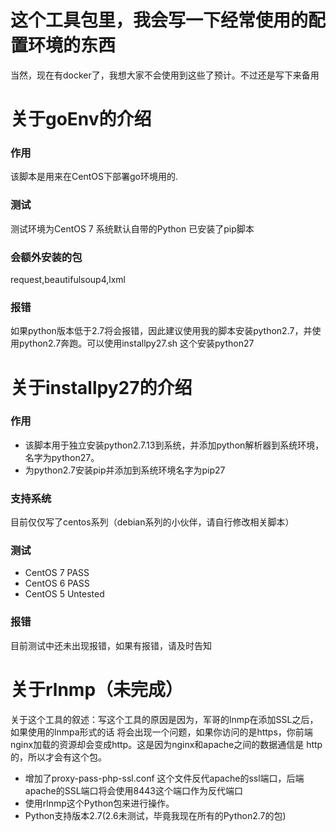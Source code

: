 # 这个工具包里，我会写一下经常使用的配置环境的东西
当然，现在有docker了，我想大家不会使用到这些了预计。不过还是写下来备用

# 关于goEnv的介绍
### 作用
该脚本是用来在CentOS下部署go环境用的.
### 测试
测试环境为CentOS 7 系统默认自带的Python 已安装了pip脚本
### 会额外安装的包
request,beautifulsoup4,lxml
### 报错
如果python版本低于2.7将会报错，因此建议使用我的脚本安装python2.7，并使用python2.7奔跑。可以使用installpy27.sh 这个安装python27



# 关于installpy27的介绍
### 作用
* 该脚本用于独立安装python2.7.13到系统，并添加python解析器到系统环境，名字为python27。
* 为python2.7安装pip并添加到系统环境名字为pip27
### 支持系统
目前仅仅写了centos系列（debian系列的小伙伴，请自行修改相关脚本）
### 测试
* CentOS 7   PASS
* CentOS 6   PASS
* CentOS 5   Untested
### 报错
目前测试中还未出现报错，如果有报错，请及时告知




# 关于rlnmp（未完成）
关于这个工具的叙述：写这个工具的原因是因为，军哥的lnmp在添加SSL之后，如果使用的lnmpa形式的话
将会出现一个问题，如果你访问的是https，你前端nginx加载的资源却会变成http。这是因为nginx和apache之间的数据通信是
http的，所以才会有这个包。  
* 增加了proxy-pass-php-ssl.conf 这个文件反代apache的ssl端口，后端apache的SSL端口将会使用8443这个端口作为反代端口
* 使用rlnmp这个Python包来进行操作。
* Python支持版本2.7(2.6未测试，毕竟我现在所有的Python2.7的包)